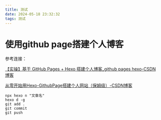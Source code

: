 ```yaml
---
title: 测试
date: 2024-05-18 23:32:32
tags: 测试
---
```


# 使用github page搭建个人博客

参考连接：

[【实操】基于 GitHub Pages + Hexo 搭建个人博客_github pages hexo-CSDN博客](https://blog.csdn.net/u012855229/article/details/135541118?ops_request_misc=%7B%22request%5Fid%22%3A%22171604003816800197065170%22%2C%22scm%22%3A%2220140713.130102334..%22%7D&request_id=171604003816800197065170&biz_id=0&utm_medium=distribute.pc_search_result.none-task-blog-2~all~sobaiduend~default-4-135541118-null-null.142^v100^pc_search_result_base5&utm_term=githubpage&spm=1018.2226.3001.4187)

[从零开始用Hexo-GithubPage搭建个人网站（保姆级）-CSDN博客](https://blog.csdn.net/surprisedcatrxy/article/details/136590924?utm_medium=distribute.pc_relevant.none-task-blog-2~default~baidujs_utm_term~default-1-136590924-blog-135541118.235^v43^pc_blog_bottom_relevance_base9&spm=1001.2101.3001.4242.2&utm_relevant_index=4)

```
npx hexo n "文章名"
hexo d -g
git add .
git commit
git push
```



